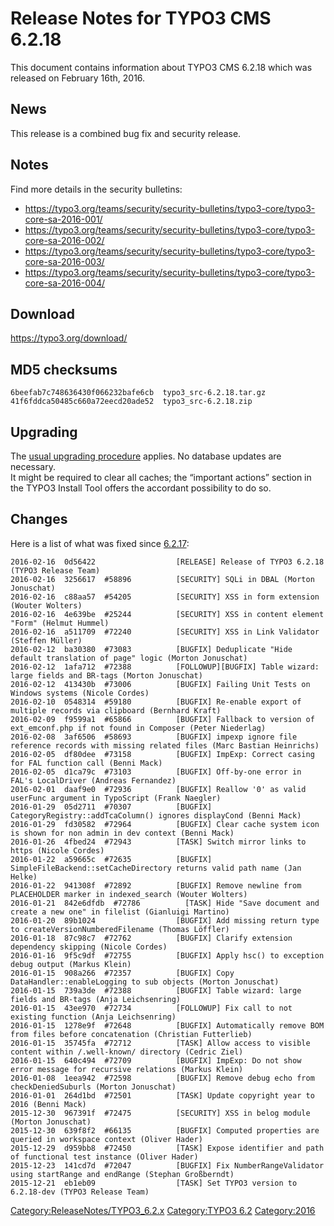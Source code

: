 Release Notes for TYPO3 CMS 6.2.18
==================================

This document contains information about TYPO3 CMS 6.2.18 which was
released on February 16th, 2016.

News
----

This release is a combined bug fix and security release.

Notes
-----

Find more details in the security bulletins:

-   <https://typo3.org/teams/security/security-bulletins/typo3-core/typo3-core-sa-2016-001/>
-   <https://typo3.org/teams/security/security-bulletins/typo3-core/typo3-core-sa-2016-002/>
-   <https://typo3.org/teams/security/security-bulletins/typo3-core/typo3-core-sa-2016-003/>
-   <https://typo3.org/teams/security/security-bulletins/typo3-core/typo3-core-sa-2016-004/>

Download
--------

<https://typo3.org/download/>

MD5 checksums
-------------

    6beefab7c748636430f066232bafe6cb  typo3_src-6.2.18.tar.gz
    41f6fddca50485c660a72eecd20ade52  typo3_src-6.2.18.zip

Upgrading
---------

The [usual upgrading
procedure](https://docs.typo3.org/typo3cms/InstallationGuide/) applies.
No database updates are necessary.\
It might be required to clear all caches; the “important actions”
section in the TYPO3 Install Tool offers the accordant possibility to do
so.

Changes
-------

Here is a list of what was fixed since
[6.2.17](TYPO3_CMS_6.2.17 "wikilink"):

    2016-02-16  0d56422                  [RELEASE] Release of TYPO3 6.2.18 (TYPO3 Release Team)
    2016-02-16  3256617  #58896          [SECURITY] SQLi in DBAL (Morton Jonuschat)
    2016-02-16  c88aa57  #54205          [SECURITY] XSS in form extension (Wouter Wolters)
    2016-02-16  4e639be  #25244          [SECURITY] XSS in content element "Form" (Helmut Hummel)
    2016-02-16  a511709  #72240          [SECURITY] XSS in Link Validator (Steffen Müller)
    2016-02-12  ba30380  #73083          [BUGFIX] Deduplicate "Hide default translation of page" logic (Morton Jonuschat)
    2016-02-12  1afa712  #72388          [FOLLOWUP][BUGFIX] Table wizard: large fields and BR-tags (Morton Jonuschat)
    2016-02-12  413430b  #73006          [BUGFIX] Failing Unit Tests on Windows systems (Nicole Cordes)
    2016-02-10  0548314  #59180          [BUGFIX] Re-enable export of multiple records via clipboard (Bernhard Kraft)
    2016-02-09  f9599a1  #65866          [BUGFIX] Fallback to version of ext_emconf.php if not found in Composer (Peter Niederlag)
    2016-02-08  3af6506  #58693          [BUGFIX] impexp ignore file reference records with missing related files (Marc Bastian Heinrichs)
    2016-02-05  df80dee  #73158          [BUGFIX] ImpExp: Correct casing for FAL function call (Benni Mack)
    2016-02-05  d1ca79c  #73103          [BUGFIX] Off-by-one error in FAL's LocalDriver (Andreas Fernandez)
    2016-02-01  daaf9e0  #72936          [BUGFIX] Reallow '0' as valid userFunc argument in TypoScript (Frank Naegler)
    2016-01-29  05d2711  #70307          [BUGFIX] CategoryRegistry::addTcaColumn() ignores displayCond (Benni Mack)
    2016-01-29  fd30582  #72964          [BUGFIX] Clear cache system icon is shown for non admin in dev context (Benni Mack)
    2016-01-26  4fbed24  #72943          [TASK] Switch mirror links to https (Nicole Cordes)
    2016-01-22  a59665c  #72635          [BUGFIX] SimpleFileBackend::setCacheDirectory returns valid path name (Jan Helke)
    2016-01-22  941308f  #72892          [BUGFIX] Remove newline from PLACEHOLDER marker in indexed_search (Wouter Wolters)
    2016-01-21  842e6dfdb  #72786          [TASK] Hide "Save document and create a new one" in filelist (Gianluigi Martino)
    2016-01-20  89b1024                  [BUGFIX] Add missing return type to createVersionNumberedFilename (Thomas Löffler)
    2016-01-18  87c98c7  #72762          [BUGFIX] Clarify extension dependency skipping (Nicole Cordes)
    2016-01-16  9f5c9df  #72755          [BUGFIX] Apply hsc() to exception debug output (Markus Klein)
    2016-01-15  908a266  #72357          [BUGFIX] Copy DataHandler::enableLogging to sub objects (Morton Jonuschat)
    2016-01-15  739a3de  #72388          [BUGFIX] Table wizard: large fields and BR-tags (Anja Leichsenring)
    2016-01-15  43ee970  #72734          [FOLLOWUP] Fix call to not existing function (Anja Leichsenring)
    2016-01-15  1278e9f  #72648          [BUGFIX] Automatically remove BOM from files before concatenation (Christian Futterlieb)
    2016-01-15  35745fa  #72712          [TASK] Allow access to visible content within /.well-known/ directory (Cedric Ziel)
    2016-01-15  640c494  #72709          [BUGFIX] ImpExp: Do not show error message for recursive relations (Markus Klein)
    2016-01-08  1eea942  #72598          [BUGFIX] Remove debug echo from checkDeniedSuburls (Morton Jonuschat)
    2016-01-01  264d1bd  #72501          [TASK] Update copyright year to 2016 (Benni Mack)
    2015-12-30  967391f  #72475          [SECURITY] XSS in belog module (Morton Jonuschat)
    2015-12-30  639f8f2  #66135          [BUGFIX] Computed properties are queried in workspace context (Oliver Hader)
    2015-12-29  d959bb8  #72450          [TASK] Expose identifier and path of functional test instance (Oliver Hader)
    2015-12-23  141cd7d  #72047          [BUGFIX] Fix NumberRangeValidator using startRange and endRange (Stephan Großberndt)
    2015-12-21  eb1eb09                  [TASK] Set TYPO3 version to 6.2.18-dev (TYPO3 Release Team)

<Category:ReleaseNotes/TYPO3_6.2.x> [Category:TYPO3
6.2](Category:TYPO3_6.2 "wikilink") <Category:2016>
